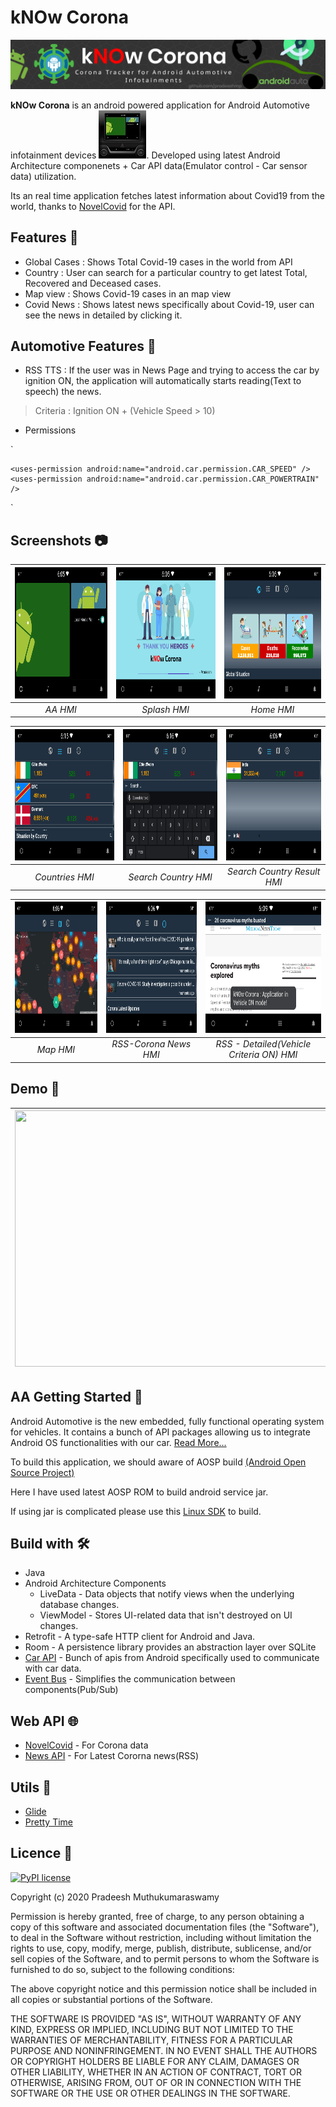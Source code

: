 # kNOw Corona
![Github Banner](images/app_banner.png)

**kNOw Corona** is an android powered application for Android Automotive infotainment devices ![](images/and_infotainment.jpg). 
Developed using latest Android Architecture componenets + Car API data(Emulator control - Car sensor data) utilization.

Its an real time application fetches latest information about Covid19 from the world, thanks to [NovelCovid](https://github.com/NovelCOVID/API) for the API.


## Features 🧾 
- Global Cases : Shows Total Covid-19 cases in the world from API
- Country : User can search for a particular country to get latest Total, Recovered and Deceased cases. 
- Map view : Shows Covid-19 cases in an map view
- Covid News : Shows latest news specifically about Covid-19, user can see the news in detailed by clicking it.

## Automotive Features 🚗
- RSS TTS : If the user was in News Page and trying to access the car by ignition ON, the application will automatically starts reading(Text to speech) the news.

> Criteria : Ignition ON + (Vehicle Speed > 10)
- Permissions

`
<!-- Android Car Api Permissions -->
    <uses-permission android:name="android.car.permission.CAR_SPEED" />
    <uses-permission android:name="android.car.permission.CAR_POWERTRAIN" />
`


## Screenshots 📷

| <img src="images/app_scrrenshot_hmi.png" width="350" height="210">   |      <img src="images/app_screenshot_splash.png" width="350" height="210">      |  <img src="images/app_screenshot_home.png" width="350" height="210"> |
|:----------:|:-------------:|:------:|
| *AA HMI* |  *Splash HMI* | *Home HMI* |

| <img src="images/app_screenshot_countries.png" width="350" height="210">   |      <img src="images/app_screenshot_search_country.png" width="350" height="210">      |  <img src="images/app_screenshot_search_country2.png" width="350" height="210"> |
|:----------:|:-------------:|:------:|
| *Countries HMI* |  *Search Country HMI* | *Search Country Result HMI* |

| <img src="images/app_screenshot_map.png" width="350" height="210">   |      <img src="images/app_screenshot_rss.png" width="350" height="210">      |  <img src="images/app_screenshot_rss_detailed_vehON.png" width="350" height="210"> |
|:----------:|:-------------:|:------:|
| *Map HMI* |  *RSS-Corona News HMI* | *RSS - Detailed(Vehicle Criteria ON) HMI* |

## Demo 🎥
| <img src="images/app_demo_v1.gif" width="550" height="410"> |
|:----------:|

## AA Getting Started 📖

Android Automotive is the new embedded, fully functional operating system for vehicles. 
It contains a bunch of API packages allowing us to integrate Android OS functionalities with our car.
[Read More...](https://source.android.com/devices/automotive)

To build this application, we should aware of AOSP build [(Android Open Source Project)](https://source.android.com/)

Here I have used latest AOSP ROM to build android service jar.

If using jar is complicated please use this [Linux SDK](https://gitlab.com/filipmg/android-automotive-sdk) to build.


## Build with 🛠️

- Java
- Android Architecture Components 
    - LiveData - Data objects that notify views when the underlying database changes.
    - ViewModel - Stores UI-related data that isn't destroyed on UI changes.
- Retrofit - A type-safe HTTP client for Android and Java.
- Room - A persistence library provides an abstraction layer over SQLite
- [Car API](https://developer.android.com/reference/android/car/Car) - Bunch of apis from Android specifically used to communicate with car data.
- [Event Bus](https://github.com/greenrobot/EventBus) - Simplifies the communication between components(Pub/Sub)

## Web API 🌐

- [NovelCovid](https://github.com/NovelCOVID/API) - For Corona data
- [News API](https://newsapi.org/) - For Latest Cororna news(RSS)

## Utils 🧰

- [Glide](https://github.com/bumptech/glide)
- [Pretty Time](https://github.com/ocpsoft/prettytime)


## Licence 📝

[![PyPI license](https://img.shields.io/pypi/l/ansicolortags.svg)](https://pypi.python.org/pypi/ansicolortags/)

Copyright (c) 2020 Pradeesh Muthukumaraswamy

Permission is hereby granted, free of charge, to any person obtaining a copy
of this software and associated documentation files (the "Software"), to deal
in the Software without restriction, including without limitation the rights
to use, copy, modify, merge, publish, distribute, sublicense, and/or sell
copies of the Software, and to permit persons to whom the Software is
furnished to do so, subject to the following conditions:

The above copyright notice and this permission notice shall be included in all
copies or substantial portions of the Software.

THE SOFTWARE IS PROVIDED "AS IS", WITHOUT WARRANTY OF ANY KIND, EXPRESS OR
IMPLIED, INCLUDING BUT NOT LIMITED TO THE WARRANTIES OF MERCHANTABILITY,
FITNESS FOR A PARTICULAR PURPOSE AND NONINFRINGEMENT. IN NO EVENT SHALL THE
AUTHORS OR COPYRIGHT HOLDERS BE LIABLE FOR ANY CLAIM, DAMAGES OR OTHER
LIABILITY, WHETHER IN AN ACTION OF CONTRACT, TORT OR OTHERWISE, ARISING FROM,
OUT OF OR IN CONNECTION WITH THE SOFTWARE OR THE USE OR OTHER DEALINGS IN THE
SOFTWARE.
